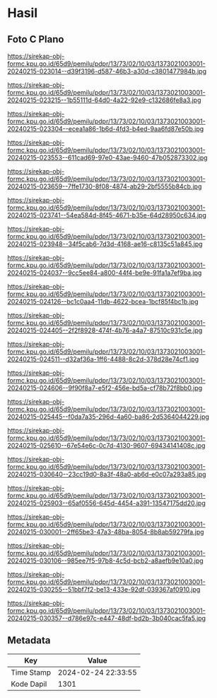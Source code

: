 # Hasil

## Foto C Plano

https://sirekap-obj-formc.kpu.go.id/65d9/pemilu/pdpr/13/73/02/10/03/1373021003001-20240215-023014--d39f3196-d587-46b3-a30d-c3801477984b.jpg

https://sirekap-obj-formc.kpu.go.id/65d9/pemilu/pdpr/13/73/02/10/03/1373021003001-20240215-023215--1b55111d-64d0-4a22-92e9-c132686fe8a3.jpg

https://sirekap-obj-formc.kpu.go.id/65d9/pemilu/pdpr/13/73/02/10/03/1373021003001-20240215-023304--ecea1a86-1b6d-4fd3-b4ed-9aa6fd87e50b.jpg

https://sirekap-obj-formc.kpu.go.id/65d9/pemilu/pdpr/13/73/02/10/03/1373021003001-20240215-023553--611cad69-97e0-43ae-9460-47b052873302.jpg

https://sirekap-obj-formc.kpu.go.id/65d9/pemilu/pdpr/13/73/02/10/03/1373021003001-20240215-023659--7ffe1730-8f08-4874-ab29-2bf5555b84cb.jpg

https://sirekap-obj-formc.kpu.go.id/65d9/pemilu/pdpr/13/73/02/10/03/1373021003001-20240215-023741--54ea584d-8f45-4671-b35e-64d28950c634.jpg

https://sirekap-obj-formc.kpu.go.id/65d9/pemilu/pdpr/13/73/02/10/03/1373021003001-20240215-023948--34f5cab6-7d3d-4168-ae16-c8135c51a845.jpg

https://sirekap-obj-formc.kpu.go.id/65d9/pemilu/pdpr/13/73/02/10/03/1373021003001-20240215-024037--9cc5ee84-a800-44f4-be9e-91fa1a7ef9ba.jpg

https://sirekap-obj-formc.kpu.go.id/65d9/pemilu/pdpr/13/73/02/10/03/1373021003001-20240215-024126--bc1c0aa4-11db-4622-bcea-1bcf85f4bc1b.jpg

https://sirekap-obj-formc.kpu.go.id/65d9/pemilu/pdpr/13/73/02/10/03/1373021003001-20240215-024405--2f2f8928-474f-4b76-a4a7-87510c931c5e.jpg

https://sirekap-obj-formc.kpu.go.id/65d9/pemilu/pdpr/13/73/02/10/03/1373021003001-20240215-024511--d32af36a-1ff6-4488-8c2d-378d28e74cf1.jpg

https://sirekap-obj-formc.kpu.go.id/65d9/pemilu/pdpr/13/73/02/10/03/1373021003001-20240215-024606--9f90f8a7-e5f2-456e-bd5a-cf78b72f8bb0.jpg

https://sirekap-obj-formc.kpu.go.id/65d9/pemilu/pdpr/13/73/02/10/03/1373021003001-20240215-025445--f0da7a35-296d-4a60-ba86-2d5364044229.jpg

https://sirekap-obj-formc.kpu.go.id/65d9/pemilu/pdpr/13/73/02/10/03/1373021003001-20240215-025610--67e54e6c-0c7d-4130-9607-69434141408c.jpg

https://sirekap-obj-formc.kpu.go.id/65d9/pemilu/pdpr/13/73/02/10/03/1373021003001-20240215-030640--23cc19d0-8a3f-48a0-ab6d-e0c07a293a85.jpg

https://sirekap-obj-formc.kpu.go.id/65d9/pemilu/pdpr/13/73/02/10/03/1373021003001-20240215-025903--65af0556-645d-4454-a391-13547175dd20.jpg

https://sirekap-obj-formc.kpu.go.id/65d9/pemilu/pdpr/13/73/02/10/03/1373021003001-20240215-030001--2ff65be3-47a3-48ba-8054-8b8ab59279fa.jpg

https://sirekap-obj-formc.kpu.go.id/65d9/pemilu/pdpr/13/73/02/10/03/1373021003001-20240215-030106--985ee7f5-97b8-4c5d-bcb2-a8aefb9e10a0.jpg

https://sirekap-obj-formc.kpu.go.id/65d9/pemilu/pdpr/13/73/02/10/03/1373021003001-20240215-030255--51bbf7f2-be13-433e-92df-039367af0910.jpg

https://sirekap-obj-formc.kpu.go.id/65d9/pemilu/pdpr/13/73/02/10/03/1373021003001-20240215-030357--d786e97c-e447-48df-bd2b-3b040cac5fa5.jpg


## Metadata

| Key        | Value               |
| ---------- | ------------------- |
| Time Stamp | 2024-02-24 22:33:55 |
| Kode Dapil | 1301                |



